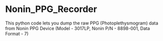 # Nonin_PPG_Recorder
This python code lets you dump the raw PPG (Photoplethysmogram) data from Nonin PPG Device (Model - 3017LP, Nonin P/N - 8898-001, Data Format - 7)
